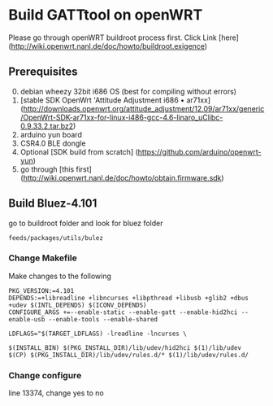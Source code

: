 # Build GATTtool on openWRT
Please go through openWRT buildroot process first. Click Link [here] (http://wiki.openwrt.nanl.de/doc/howto/buildroot.exigence)

## Prerequisites
0. debian wheezy 32bit i686 OS (best for compiling without errors)
1. [stable SDK OpenWrt 'Attitude Adjustment i686 • ar71xx] (http://downloads.openwrt.org/attitude_adjustment/12.09/ar71xx/generic/OpenWrt-SDK-ar71xx-for-linux-i486-gcc-4.6-linaro_uClibc-0.9.33.2.tar.bz2)
2. arduino yun board
3. CSR4.0 BLE dongle
4. Optional [SDK build from scratch] (https://github.com/arduino/openwrt-yun)
5. go through [this first] (http://wiki.openwrt.nanl.de/doc/howto/obtain.firmware.sdk)

## Build Bluez-4.101
go to buildroot folder and look for bluez folder 
```
feeds/packages/utils/bulez
```
### Change Makefile
Make changes to the following
```
PKG_VERSION:=4.101
DEPENDS:=+libreadline +libncurses +libpthread +libusb +glib2 +dbus +udev $(INTL_DEPENDS) $(ICONV_DEPENDS)
CONFIGURE_ARGS +=--enable-static --enable-gatt --enable-hid2hci --enable-usb --enable-tools --enable-shared

LDFLAGS="$(TARGET_LDFLAGS) -lreadline -lncurses \

$(INSTALL_BIN) $(PKG_INSTALL_DIR)/lib/udev/hid2hci $(1)/lib/udev
$(CP) $(PKG_INSTALL_DIR)/lib/udev/rules.d/* $(1)/lib/udev/rules.d/
```
### Change configure
line 13374, change yes to no

